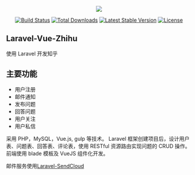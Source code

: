 <p align="center"><img src="https://laravel.com/assets/img/components/logo-laravel.svg"></p>

<p align="center">
<a href="https://travis-ci.org/laravel/framework"><img src="https://travis-ci.org/laravel/framework.svg" alt="Build Status"></a>
<a href="https://packagist.org/packages/laravel/framework"><img src="https://poser.pugx.org/laravel/framework/d/total.svg" alt="Total Downloads"></a>
<a href="https://packagist.org/packages/laravel/framework"><img src="https://poser.pugx.org/laravel/framework/v/stable.svg" alt="Latest Stable Version"></a>
<a href="https://packagist.org/packages/laravel/framework"><img src="https://poser.pugx.org/laravel/framework/license.svg" alt="License"></a>
</p>

## Laravel-Vue-Zhihu
使用 Laravel 开发知乎

## 主要功能
- 用户注册
- 邮件通知
- 发布问题
- 回答问题
- 用户关注
- 用户私信

采用 PHP，MySQL，Vue.js, gulp 等技术。
Laravel 框架创建项目后，设计用户表、问题表、回答表、评论表，使用 RESTful 资源路由实现问题的 CRUD 操作。
前端使用 blade 模板及 VueJS 组件化开发。

邮件服务使用[Laravel-SendCloud](https://github.com/NauxLiu/Laravel-SendCloud)
